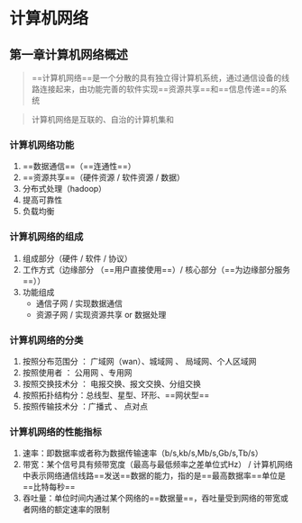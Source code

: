 # 计算机网络

## 第一章计算机网络概述

> ==计算机网络==是一个分散的具有独立得计算机系统，通过通信设备的线路连接起来，由功能完善的软件实现==资源共享==和==信息传递==的系统

> 计算机网络是互联的、自治的计算机集和

### 计算机网络功能

1. ==数据通信==（==连通性==）
2. ==资源共享==（硬件资源 / 软件资源 / 数据）
3. 分布式处理（hadoop）
4. 提高可靠性
5. 负载均衡

### 计算机网络的组成

1. 组成部分（硬件 / 软件 / 协议）
2. 工作方式（边缘部分 （==用户直接使用==）/ 核心部分（==为边缘部分服务==））
3. 功能组成
   - 通信子网 / 实现数据通信
   - 资源子网 / 实现资源共享 or 数据处理
      

### 计算机网络的分类

1. 按照分布范围分 ： 广域网（wan）、城域网 、 局域网、个人区域网
2. 按照使用者 ： 公用网 、专用网
3. 按照交换技术分 ： 电报交换、报文交换、分组交换
4. 按照拓扑结构分：总线型、星型、环形、==网状型==
5. 按照传输技术分 ：广播式 、 点对点

### 计算机网络的性能指标

1. 速率：即数据率或者称为数据传输速率（b/s,kb/s,Mb/s,Gb/s,Tb/s）
2. 带宽：某个信号具有频带宽度（最高与最低频率之差单位式Hz） / 计算机网络中表示网络通信线路==发送==数据的能力，指的是==最高数据率==单位是==比特每秒==
3. 吞吐量：单位时间内通过某个网络的==数据量==，吞吐量受到网络的带宽或者网络的额定速率的限制
